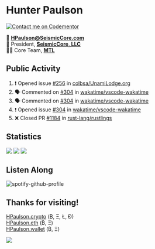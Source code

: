 # Hunter Paulson  
[![Contact me on Codementor](https://www.codementor.io/m-badges/hpaulson/book-session.svg)](https://www.codementor.io/@hpaulson?refer=badge)

📧 **[HPaulson@SeismicCore.com](mailto:hpaulson@SeismicCore.com)**  
💼 President, **[SeismicCore, LLC](https://github.com/SeismicCore)**  
👨‍💻 Core Team, **[MTL](https://github.com/mtl-lang)**  

</td></tr></table> 

## Public Activity
<!--START_SECTION:activity-->
1. ❗️ Opened issue [#256](https://github.com/colbsa/UnamiLodge.org/issues/256) in [colbsa/UnamiLodge.org](https://github.com/colbsa/UnamiLodge.org)
2. 🗣 Commented on [#304](https://github.com/wakatime/vscode-wakatime/issues/304) in [wakatime/vscode-wakatime](https://github.com/wakatime/vscode-wakatime)
3. 🗣 Commented on [#304](https://github.com/wakatime/vscode-wakatime/issues/304) in [wakatime/vscode-wakatime](https://github.com/wakatime/vscode-wakatime)
4. ❗️ Opened issue [#304](https://github.com/wakatime/vscode-wakatime/issues/304) in [wakatime/vscode-wakatime](https://github.com/wakatime/vscode-wakatime)
5. ❌ Closed PR [#1184](https://github.com/rust-lang/rustlings/pull/1184) in [rust-lang/rustlings](https://github.com/rust-lang/rustlings)
<!--END_SECTION:activity-->

## Statistics
![](https://github-readme-stats.vercel.app/api?username=HPaulson&show_icons=true&count_private=true&hide_border=true?count_private=true&show_border=false&include_all_commits=true&theme=tokyonight)
![](https://github-readme-stats.vercel.app/api/wakatime/?username=HPaulson&layout=compact&hide_border=true&theme=tokyonight)
![](https://github-readme-streak-stats.herokuapp.com/?user=hpaulson&theme=tokyonight&hide_border=true)


## Listen Along
![spotify-github-profile](https://spotify-github-profile.vercel.app/api/view?uid=ys0l6wuhmcwstj71cegoht8qy&cover_image=false&theme=default)

## Thanks for visiting!

[HPaulson.crypto](http://hpaulson.crypto) (₿, Ξ, Ł, Ð)</br>
[HPaulson.eth](https://opensea.io/HPaulson_) (₿, Ξ)</br>
[HPaulson.wallet](http://hpaulson.crypto) (₿, Ξ)

![](https://hit.yhype.me/github/profile?user_id=47159695)
